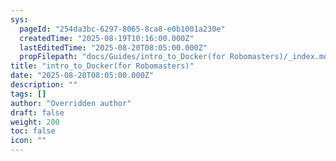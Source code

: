 ```yaml
---
sys:
  pageId: "254da3bc-6297-8065-8ca8-e0b1001a230e"
  createdTime: "2025-08-19T10:16:00.000Z"
  lastEditedTime: "2025-08-20T08:05:00.000Z"
  propFilepath: "docs/Guides/intro_to_Docker(for Robomasters)/_index.md"
title: "intro_to_Docker(for Robomasters)"
date: "2025-08-20T08:05:00.000Z"
description: ""
tags: []
author: "Overridden author"
draft: false
weight: 200
toc: false
icon: ""
---
```


